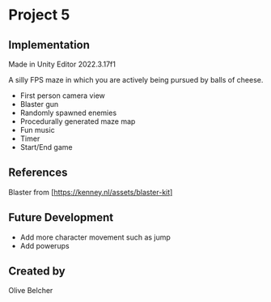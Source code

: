 # Project 5


## Implementation
Made in Unity Editor 2022.3.17f1

A silly FPS maze in which you are actively being pursued by balls of cheese.

- First person camera view
- Blaster gun
- Randomly spawned enemies
- Procedurally generated maze map
- Fun music
- Timer
- Start/End game

## References
Blaster from [https://kenney.nl/assets/blaster-kit]

## Future Development
- Add more character movement such as jump
- Add powerups

## Created by
Olive Belcher
